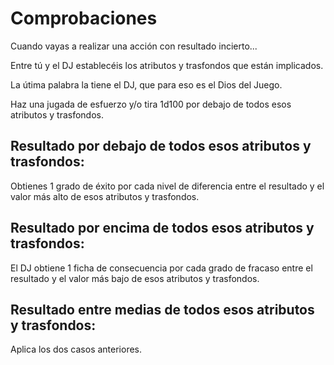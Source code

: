 
Comprobaciones
==============

Cuando vayas a realizar una acción con resultado incierto...

Entre tú y el DJ establecéis los atributos y trasfondos que están implicados.

La útima palabra la tiene el DJ, que para eso es el Dios del Juego.

Haz una jugada de esfuerzo y/o tira 1d100 por debajo de todos esos atributos y trasfondos.

Resultado por debajo de todos esos atributos y trasfondos:
----------------------------------------------------------
Obtienes 1 grado de éxito por cada nivel de diferencia entre el resultado y el valor más alto de esos atributos y trasfondos.

Resultado por encima de todos esos atributos y trasfondos:
----------------------------------------------------------
El DJ obtiene 1 ficha de consecuencia por cada grado de fracaso entre el resultado y el valor más bajo de esos atributos y trasfondos.

Resultado entre medias de todos esos atributos y trasfondos:
------------------------------------------------------------
Aplica los dos casos anteriores.
